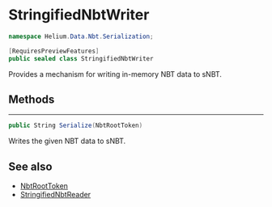 # StringifiedNbtWriter

~~~cs
namespace Helium.Data.Nbt.Serialization;

[RequiresPreviewFeatures]
public sealed class StringifiedNbtWriter
~~~

Provides a mechanism for writing in-memory NBT data to sNBT.

## Methods

---

~~~cs
public String Serialize(NbtRootToken)
~~~

Writes the given NBT data to sNBT.

## See also

- [NbtRootToken](./nbtroottoken.md)
- [StringifiedNbtReader](./stringifiednbtreader.md)